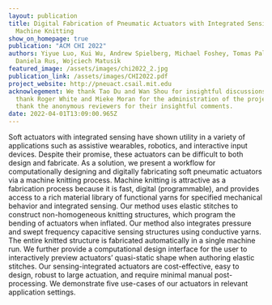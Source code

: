```yaml
---
layout: publication
title: Digital Fabrication of Pneumatic Actuators with Integrated Sensing by
  Machine Knitting
show_on_homepage: true
publication: "ACM CHI 2022"
authors: Yiyue Luo, Kui Wu, Andrew Spielberg, Michael Foshey, Tomas Palacios,
  Daniela Rus, Wojciech Matusik
featured_image: /assets/images/chi2022_2.jpg
publication_link: /assets/images/CHI2022.pdf
project_website: http://pneuact.csail.mit.edu
acknowlegement: We thank Tao Du and Wan Shou for insightful discussions. We
  thank Roger White and Mieke Moran for the administration of the project. We
  thank the anonymous reviewers for their insightful comments.
date: 2022-04-01T13:09:00.965Z
---
```

Soft actuators with integrated sensing have shown utility in a variety of applications such as assistive wearables, robotics, and interactive input devices. Despite their promise, these actuators can be difficult to both design and fabricate. As a solution, we present a workflow for computationally designing and digitally fabricating soft pneumatic actuators via a machine knitting process. Machine knitting is attractive as a fabrication process because it is fast, digital (programmable), and provides access to a rich material library of functional yarns for specified mechanical behavior and integrated sensing. Our method uses elastic stitches to construct non-homogeneous knitting structures, which program the bending of actuators when inflated. Our method also integrates pressure and swept frequency capacitive sensing structures using conductive yarns. The entire knitted structure is fabricated automatically in a single machine run. We further provide a computational design interface for the user to interactively preview actuators’ quasi-static shape when authoring elastic stitches. Our sensing-integrated actuators are cost-effective, easy to design, robust to large actuation, and require minimal manual post-processing. We demonstrate five use-cases of our actuators in relevant application settings.
